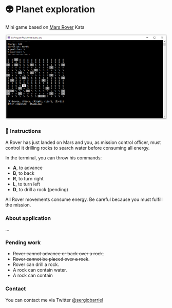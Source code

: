 # :alien: Planet exploration

Mini game based on [Mars Rover](http://kata-log.rocks/mars-rover-kata) Kata

![screenshot](https://github.com/sergiobarriel/planet-exploration/blob/master/images/screenshot.PNG)

### :page_with_curl: Instructions
A Rover has just landed on Mars and you, as mission control officer, must control it drilling rocks to search water before consuming all energy.

In the terminal, you can throw his commands:
- **A**, to advance
- **B**, to back
- **R**, to turn right
- **L**, to turn left
- **D**, to drill a rock (pending)

All Rover movements consume energy. Be careful because you must fulfill the mission.

### About application

...

### Pending work
- ~~Rover cannot advance or back over a rock.~~
- ~~Rover cannot be placed over a rock~~.
- Rover can drill a rock.
- A rock can contain water.
- A rock can contain 

### Contact
You can contact me via Twitter [@sergiobarriel](https://twitter.com/sergiobarriel)